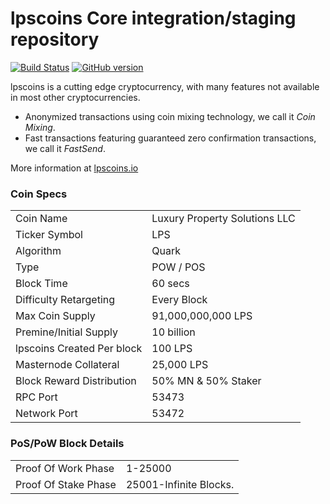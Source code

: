 lpscoins Core integration/staging repository
=====================================

[![Build Status](https://travis-ci.org/lpscoins-Project/lpscoins.svg?branch=master)](https://travis-ci.org/lpscoins-Project/lpscoins) [![GitHub version](https://badge.fury.io/gh/lpscoins-Project%2Flpscoins.svg)](https://badge.fury.io/gh/lpscoins-Project%2Flpscoins)

lpscoins is a cutting edge cryptocurrency, with many features not available in most other cryptocurrencies.
- Anonymized transactions using coin mixing technology, we call it _Coin Mixing_.
- Fast transactions featuring guaranteed zero confirmation transactions, we call it _FastSend_.


More information at [lpscoins.io](http://www.lpscoins.org)

### Coin Specs
<table>
<tr><td>Coin Name</td><td>Luxury Property Solutions LLC</td></tr>
<tr><td>Ticker Symbol</td><td>LPS</td></tr>
<tr><td>Algorithm</td><td>Quark</td></tr>
<tr><td>Type</td><td>POW / POS</td></tr>
<tr><td>Block Time</td><td>60 secs</td></tr>
<tr><td>Difficulty Retargeting</td><td>Every Block</td></tr>
<tr><td>Max Coin Supply</td><td>91,000,000,000 LPS</td></tr>
<tr><td>Premine/Initial Supply</td><td>10 billion</td></tr>
<tr><td>lpscoins Created Per block</td><td>100 LPS</td></tr>
<tr><td>Masternode Collateral</td><td>25,000 LPS</td></tr>
<tr><td>Block Reward Distribution</td><td>50% MN & 50% Staker</td></tr>
<tr><td>RPC Port</td><td>53473</td></tr>
<tr><td>Network Port</td><td>53472</td></tr>
</table>


### PoS/PoW Block Details
<table>
<tr><td>Proof Of Work Phase</td><td>1-25000</td></tr>
<tr><td>Proof Of Stake Phase</td><td>25001-Infinite Blocks.</td></tr>
</table>

